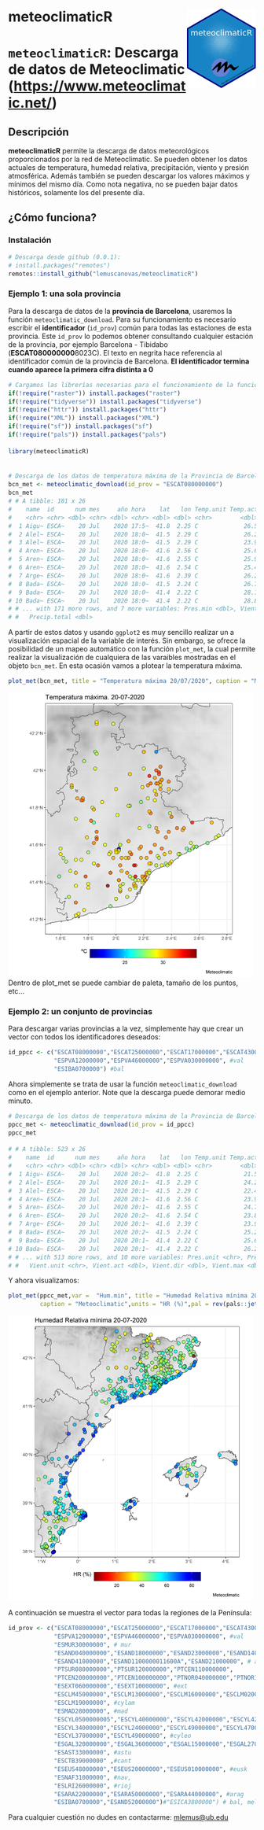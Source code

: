 meteoclimaticR <img src="img/logo.png" align="right" alt="" width="140" />
=========================================================
# `meteoclimaticR`: Descarga de datos de Meteoclimatic (https://www.meteoclimatic.net/)

## Descripción

**meteoclimaticR** permite la descarga de datos meteorológicos proporcionados por la red de Meteoclimatic. Se pueden obtener los datos actuales de temperatura, humedad relativa, precipitación, viento y presión atmosférica. Además también se pueden descargar los valores máximos y mínimos del mismo día. Como nota negativa, no se pueden bajar datos históricos, solamente los del presente día. 

## ¿Cómo funciona?

### Instalación

``` r
# Descarga desde github (0.0.1):
# install.packages("remotes")
remotes::install_github("lemuscanovas/meteoclimaticR")
```

### Ejemplo 1: una sola provincia

Para la descarga de datos de la **província de Barcelona**, usaremos la función `meteoclimatic_download`.  Para su funcionamiento es necesario escribir el **identificador** (`id_prov`) común para todas las estaciones de esta provincia. Este `id_prov` lo podemos obtener consultando cualquier estación de la provincia, por ejemplo Barcelona - Tibidabo (**ESCAT080000000**8023C). El texto en negrita hace referencia al identificador común de la provincia de Barcelona. **El identificador termina cuando aparece la primera cifra distinta a 0**


``` r
# Cargamos las librerías necesarias para el funcionamiento de la función:
if(!require("raster")) install.packages("raster")
if(!require("tidyverse")) install.packages("tidyverse")
if(!require("httr")) install.packages("httr")
if(!require("XML")) install.packages("XML")
if(!require("sf")) install.packages("sf")
if(!require("pals")) install.packages("pals")

library(meteoclimaticR)


# Descarga de los datos de temperatura máxima de la Provincia de Barcelona
bcn_met <- meteoclimatic_download(id_prov = "ESCAT080000000")
bcn_met
# # A tibble: 181 x 26
#    name  id      num mes     año hora    lat   lon Temp.unit Temp.act Temp.max Temp.min Hum.unit Hum.act Hum.max Hum.min Pres.unit Pres.act Pres.max
#    <chr> <chr> <dbl> <chr> <dbl> <chr> <dbl> <dbl> <chr>        <dbl>    <dbl>    <dbl> <chr>      <dbl>   <dbl>   <dbl> <chr>        <dbl>    <dbl>
#  1 Aigu~ ESCA~    20 Jul    2020 17:5~  41.8  2.25 C             26.5     31       15.3 %             65      91      37 hPa          1018.    1018 
#  2 Alel~ ESCA~    20 Jul    2020 18:0~  41.5  2.29 C             26.2     29.3     21.9 %             79      84      55 hPa          1017.    1018 
#  3 Alel~ ESCA~    20 Jul    2020 18:0~  41.5  2.29 C             23.9     28.1     21.6 %             83      84      57 hPa          1015     1015.
#  4 Aren~ ESCA~    20 Jul    2020 18:0~  41.6  2.56 C             25.6     29       20.9 %             81      82      65 hPa          1015.    1016.
#  5 Aren~ ESCA~    20 Jul    2020 18:0~  41.6  2.55 C             25.9     27.6     21.2 %             83      84      63 hPa          1016.    1017.
#  6 Aren~ ESCA~    20 Jul    2020 18:0~  41.6  2.54 C             25.4     28.2     20.7 %             72      74      48 hPa          1014.    1015.
#  7 Arge~ ESCA~    20 Jul    2020 18:0~  41.6  2.39 C             26.2     29.9     20.9 %             76      87      56 hPa          1014.    1014.
#  8 Bada~ ESCA~    20 Jul    2020 18:0~  41.5  2.24 C             26.7     28.7     22.4 %             72      80      66 hPa          1017.    1017 
#  9 Bada~ ESCA~    20 Jul    2020 18:0~  41.4  2.22 C             28.1     30       22.1 %             66      85      48 hPa          1017.    1018.
# 10 Bada~ ESCA~    20 Jul    2020 18:0~  41.4  2.22 C             28.8     29.9     22.7 %             61      79      47 hPa          1016.    1017.
# # ... with 171 more rows, and 7 more variables: Pres.min <dbl>, Vient.unit <chr>, Vient.act <dbl>, Vient.dir <dbl>, Vient.max <dbl>, Precip.unit <chr>,
# #   Precip.total <dbl>
```
A partir de estos datos y usando `ggplot2` es muy sencillo realizar un a visualización espacial de la variable de interés. Sin embargo, se ofrece la posibilidad de un mapeo automático con la función `plot_met`, la cual permite realizar la visualización de cualquiera de las varaibles mostradas en el objeto `bcn_met`. En esta ocasión vamos a plotear la temperatura máxima.
``` r
plot_met(bcn_met, title = "Temperatura máxima 20/07/2020", caption = "Meteoclimatic")
```
<img src="img/bcn_tx.png" align="centre" alt="" width="500" />
Dentro de plot_met se puede cambiar de paleta, tamaño de los puntos, etc... 

### Ejemplo 2: un conjunto de provincias

Para descargar varias provincias a la vez, simplemente hay que crear un vector con todos los identificadores deseados:
``` r
id_ppcc <- c("ESCAT08000000","ESCAT25000000","ESCAT17000000","ESCAT43000000", # cat
             "ESPVA12000000","ESPVA46000000","ESPVA030000000", #val
             "ESIBA0700000") #bal
```
Ahora simplemente se trata de usar la función `meteoclimatic_download` como en el ejemplo anterior. Note que la descarga puede demorar medio minuto.

``` r
# Descarga de los datos de temperatura máxima de la Provincia de Barcelona
ppcc_met <- meteoclimatic_download(id_prov = id_ppcc)
ppcc_met

# # A tibble: 523 x 26
#    name  id      num mes     año hora    lat   lon Temp.unit Temp.act Temp.max Temp.min Hum.unit Hum.act Hum.max Hum.min
#    <chr> <chr> <dbl> <chr> <dbl> <chr> <dbl> <dbl> <chr>        <dbl>    <dbl>    <dbl> <chr>      <dbl>   <dbl>   <dbl>
#  1 Aigu~ ESCA~    20 Jul    2020 20:2~  41.8  2.25 C             21.5     31       15.3 %             85      91      37
#  2 Alel~ ESCA~    20 Jul    2020 20:1~  41.5  2.29 C             24.2     29.3     21.9 %             82      84      55
#  3 Alel~ ESCA~    20 Jul    2020 20:1~  41.5  2.29 C             22.4     28.1     21.6 %             87      88      57
#  4 Aren~ ESCA~    20 Jul    2020 20:1~  41.6  2.56 C             23.9     29       20.9 %             85      85      65
#  5 Aren~ ESCA~    20 Jul    2020 20:1~  41.6  2.55 C             24.7     27.6     21.2 %             85      86      63
#  6 Aren~ ESCA~    20 Jul    2020 20:2~  41.6  2.54 C             23.8     28.2     20.7 %             74      74      48
#  7 Arge~ ESCA~    20 Jul    2020 20:1~  41.6  2.39 C             23.9     29.9     20.9 %             84      87      56
#  8 Bada~ ESCA~    20 Jul    2020 20:2~  41.5  2.24 C             25.2     29.6     22.4 %             77      80      66
#  9 Bada~ ESCA~    20 Jul    2020 20:1~  41.4  2.22 C             25.6     30       22.1 %             77      85      48
# 10 Bada~ ESCA~    20 Jul    2020 20:1~  41.4  2.22 C             26.2     29.9     22.7 %             71      79      47
# # ... with 513 more rows, and 10 more variables: Pres.unit <chr>, Pres.act <dbl>, Pres.max <dbl>, Pres.min <dbl>,
# #   Vient.unit <chr>, Vient.act <dbl>, Vient.dir <dbl>, Vient.max <dbl>, Precip.unit <chr>, Precip.total <dbl>```
```
Y ahora visualizamos:

``` r
plot_met(ppcc_met,var =  "Hum.min", title = "Humedad Relativa mínima 20-07-2020",
         caption = "Meteoclimatic",units = "HR (%)",pal = rev(pals::jet(100)))
```
<img src="img/ppcc_hr.png" align="centre" alt="" width="500" />

A continuación se muestra el vector para todas la regiones de la Península:
``` r
id_prov <- c("ESCAT08000000","ESCAT25000000","ESCAT17000000","ESCAT43000000", # cat
             "ESPVA12000000","ESPVA46000000","ESPVA030000000", #val
             "ESMUR30000000", # mur
             "ESAND040000000","ESAND18000000","ESAND23000000","ESAND14000000","ESAND29000000",
             "ESAND41000000","ESAND1100000011600A","ESAND21000000", # and
             "PTSUR080000000","PTSUR120000000","PTCEN110000000",
             "PTCEN200000000","PTCEN100000000","PTNOR040000000","PTNOR180000000", # pt
             "ESEXT060000000","ESEXT10000000", #ext
             "ESCLM45000000","ESCLM13000000","ESCLM16000000","ESCLM020000000",
             "ESCLM19000000", #cylam
             "ESMAD28000000", #mad
             "ESCYL0500000005","ESCYL40000000","ESCYL42000000","ESCYL42000000",
             "ESCYL34000000","ESCYL24000000","ESCYL49000000","ESCYL47000000",
             "ESCYL37000000","ESCYL49000000", #cyleo
             "ESGAL320000000","ESGAL36000000","ESGAL15000000","ESGAL27000000", # gal
             "ESAST33000000", #astu
             "ESCTB39000000" ,#cant
             "ESEUS48000000","ESEUS20000000","ESEUS010000000", #eusk
             "ESNAF31000000", #nav,
             "ESLRI26000000", #rioj
             "ESARA22000000","ESARA50000000","ESARA44000000", #arag
             "ESIBA0700000","ESAND52000000")#"ESICA3800000") # bal, melilla y canarias
```
Para cualquier cuestión no dudes en contactarme: mlemus@ub.edu
